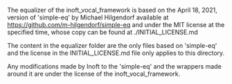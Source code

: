 The equalizer of the inoft_vocal_framework is based on the April 18, 2021, version of 
'simple-eq' by Michael Hilgendorf available at https://github.com/m-hilgendorf/simple-eq and 
under the MIT license at the specified time, whose copy can be found at ./INITIAL_LICENSE.md

The content in the equalizer folder are the only files based on 'simple-eq' and the license 
in the INITIAL_LICENSE.md file only applies to this directory.

Any modifications made by Inoft to the 'simple-eq' and the wrappers made around it are under
the license of the inoft_vocal_framework.